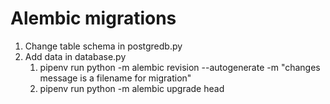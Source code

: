 # Alembic migrations
1. Change table schema in postgredb.py
2. Add data in database.py
    1. pipenv run python -m alembic revision --autogenerate -m "changes message is a filename for migration"
    2. pipenv run python -m alembic upgrade head 

